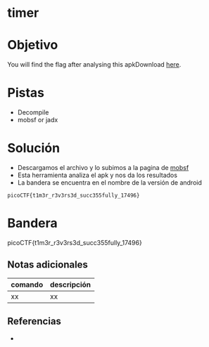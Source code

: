 # timer

# Objetivo
You will find the flag after analysing this apkDownload [here](https://artifacts.picoctf.net/c/449/timer.apk).

# Pistas
- Decompile
- mobsf or jadx

# Solución
- Descargamos el archivo y lo subimos a la pagina de [mobsf](https://mobsf.live/)
- Esta herramienta analiza el apk y nos da los resultados
- La bandera se encuentra en el nombre de la versión de android
```
picoCTF{t1m3r_r3v3rs3d_succ355fully_17496}
```

# Bandera
picoCTF{t1m3r_r3v3rs3d_succ355fully_17496}

## Notas adicionales
| comando | descripción |
| ------ | ------ |
| xx | xx |

## Referencias
- []()